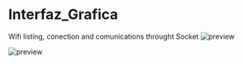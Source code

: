 # Interfaz_Grafica
Wifi listing, conection and comunications throught Socket
![preview](https://github.com/ORParga/16---Binary-Data-Server//blob/master/Interfaz_grafica_esquema.jpg?raw=true)

![preview](https://github.com/ORParga/16---Binary-Data-Server//blob/master/Interfaz_grafica.jpg?raw=true)
